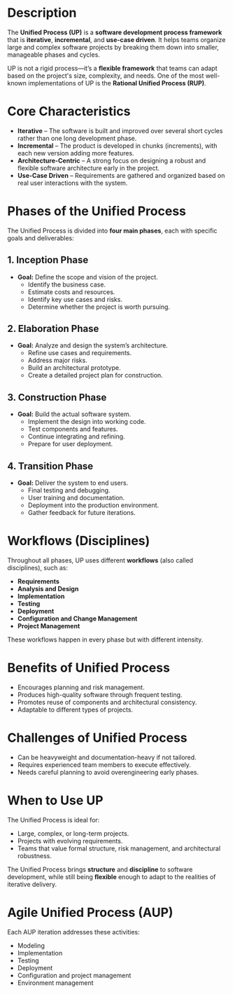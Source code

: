 # Description

The **Unified Process (UP)** is a **software development process framework** that is **iterative**, **incremental**, and **use-case driven**. It helps teams organize large and complex software projects by breaking them down into smaller, manageable phases and cycles.

UP is not a rigid process—it’s a **flexible framework** that teams can adapt based on the project's size, complexity, and needs. One of the most well-known implementations of UP is the **Rational Unified Process (RUP)**.

# Core Characteristics

- **Iterative** – The software is built and improved over several short cycles rather than one long development phase.
- **Incremental** – The product is developed in chunks (increments), with each new version adding more features.
- **Architecture-Centric** – A strong focus on designing a robust and flexible software architecture early in the project.
- **Use-Case Driven** – Requirements are gathered and organized based on real user interactions with the system.
    

# Phases of the Unified Process

The Unified Process is divided into **four main phases**, each with specific goals and deliverables:

## 1. Inception Phase
- **Goal:** Define the scope and vision of the project.
	- Identify the business case.
	- Estimate costs and resources.
	- Identify key use cases and risks.
	- Determine whether the project is worth pursuing.

## 2. Elaboration Phase
- **Goal:** Analyze and design the system’s architecture.
	- Refine use cases and requirements.    
	- Address major risks.
	- Build an architectural prototype.
	- Create a detailed project plan for construction.

## 3. Construction Phase
- **Goal:** Build the actual software system.
	- Implement the design into working code.    
	- Test components and features.
	- Continue integrating and refining.    
	- Prepare for user deployment.

## 4. Transition Phase
- **Goal:** Deliver the system to end users.
	- Final testing and debugging.
	- User training and documentation.
	- Deployment into the production environment.    
	- Gather feedback for future iterations.


# Workflows (Disciplines)

Throughout all phases, UP uses different **workflows** (also called disciplines), such as:

- **Requirements**    
- **Analysis and Design**
- **Implementation**    
- **Testing**
- **Deployment**
- **Configuration and Change Management**
- **Project Management**

These workflows happen in every phase but with different intensity.


# Benefits of Unified Process

- Encourages planning and risk management.
- Produces high-quality software through frequent testing.
- Promotes reuse of components and architectural consistency.
- Adaptable to different types of projects.

# Challenges of Unified Process

- Can be heavyweight and documentation-heavy if not tailored.
- Requires experienced team members to execute effectively.    
- Needs careful planning to avoid overengineering early phases.



# When to Use UP

The Unified Process is ideal for:

- Large, complex, or long-term projects.
- Projects with evolving requirements.
- Teams that value formal structure, risk management, and architectural robustness.


The Unified Process brings **structure** and **discipline** to software development, while still being **flexible** enough to adapt to the realities of iterative delivery.

# Agile Unified Process (AUP)

Each AUP iteration addresses these activities:
- Modeling
- Implementation
- Testing
- Deployment
- Configuration and project management
- Environment management